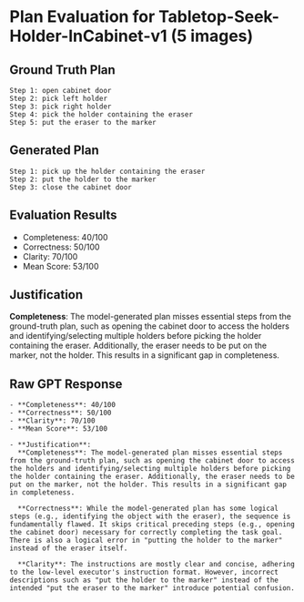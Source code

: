 # Plan Evaluation for Tabletop-Seek-Holder-InCabinet-v1 (5 images)

## Ground Truth Plan
```
Step 1: open cabinet door
Step 2: pick left holder
Step 3: pick right holder
Step 4: pick the holder containing the eraser
Step 5: put the eraser to the marker
```

## Generated Plan
```
Step 1: pick up the holder containing the eraser
Step 2: put the holder to the marker
Step 3: close the cabinet door
```

## Evaluation Results
- Completeness: 40/100
- Correctness: 50/100
- Clarity: 70/100
- Mean Score: 53/100

## Justification
**Completeness**: The model-generated plan misses essential steps from the ground-truth plan, such as opening the cabinet door to access the holders and identifying/selecting multiple holders before picking the holder containing the eraser. Additionally, the eraser needs to be put on the marker, not the holder. This results in a significant gap in completeness.

## Raw GPT Response
```
- **Completeness**: 40/100  
- **Correctness**: 50/100  
- **Clarity**: 70/100  
- **Mean Score**: 53/100  

- **Justification**:  
  **Completeness**: The model-generated plan misses essential steps from the ground-truth plan, such as opening the cabinet door to access the holders and identifying/selecting multiple holders before picking the holder containing the eraser. Additionally, the eraser needs to be put on the marker, not the holder. This results in a significant gap in completeness.  

  **Correctness**: While the model-generated plan has some logical steps (e.g., identifying the object with the eraser), the sequence is fundamentally flawed. It skips critical preceding steps (e.g., opening the cabinet door) necessary for correctly completing the task goal. There is also a logical error in "putting the holder to the marker" instead of the eraser itself.  

  **Clarity**: The instructions are mostly clear and concise, adhering to the low-level executor's instruction format. However, incorrect descriptions such as "put the holder to the marker" instead of the intended "put the eraser to the marker" introduce potential confusion.
```

